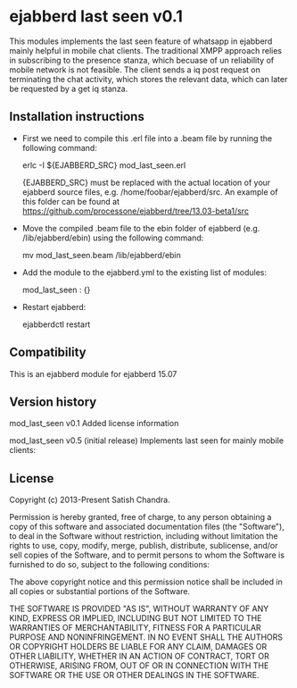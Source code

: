 ejabberd last seen  v0.1
=========

This modules implements the last seen feature of whatsapp in ejabberd mainly helpful in mobile chat clients. The traditional XMPP approach relies in subscribing to the presence stanza, which becuase of un reliability of mobile network is not feasible. The client sends a iq post request on terminating the chat activity, which stores the relevant data, which can later be requested by a get iq stanza.  

Installation instructions
---------
* First we need to compile this .erl file into a .beam file by running the following command:

    erlc -I ${EJABBERD_SRC} mod_last_seen.erl

    {EJABBERD_SRC} must be replaced with the actual location of your ejabberd source files, e.g. /home/foobar/ejabberd/src.     An example of this folder can be found at https://github.com/processone/ejabberd/tree/13.03-beta1/src

* Move the compiled .beam file to the ebin folder of ejabberd (e.g. /lib/ejabberd/ebin) using the following command:

    mv mod_last_seen.beam /lib/ejabberd/ebin

* Add the module to the ejabberd.yml to the existing list of modules:

    mod_last_seen :  {}

* Restart ejabberd:

    ejabberdctl restart

Compatibility
---------
This is an ejabberd module for ejabberd 15.07

Version history
---------
mod_last_seen v0.1
Added license information

mod_last_seen v0.5 (initial release)
Implements last seen for mainly mobile clients:

License
---------
Copyright (c) 2013-Present Satish Chandra.

Permission is hereby granted, free of charge, to any person obtaining a copy
of this software and associated documentation files (the "Software"), to deal
in the Software without restriction, including without limitation the rights
to use, copy, modify, merge, publish, distribute, sublicense, and/or sell
copies of the Software, and to permit persons to whom the Software is
furnished to do so, subject to the following conditions:

The above copyright notice and this permission notice shall be included in
all copies or substantial portions of the Software.

THE SOFTWARE IS PROVIDED "AS IS", WITHOUT WARRANTY OF ANY KIND, EXPRESS OR
IMPLIED, INCLUDING BUT NOT LIMITED TO THE WARRANTIES OF MERCHANTABILITY,
FITNESS FOR A PARTICULAR PURPOSE AND NONINFRINGEMENT. IN NO EVENT SHALL THE
AUTHORS OR COPYRIGHT HOLDERS BE LIABLE FOR ANY CLAIM, DAMAGES OR OTHER
LIABILITY, WHETHER IN AN ACTION OF CONTRACT, TORT OR OTHERWISE, ARISING FROM,
OUT OF OR IN CONNECTION WITH THE SOFTWARE OR THE USE OR OTHER DEALINGS IN
THE SOFTWARE.
